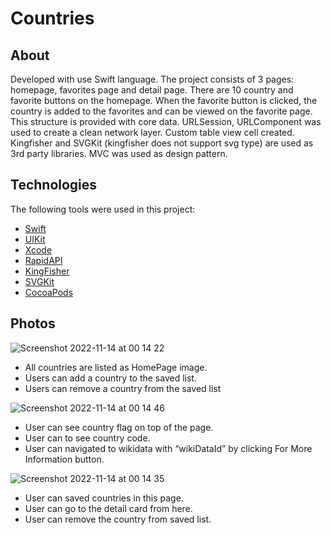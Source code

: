 # Countries

## About ##

Developed with use Swift language. The project consists of 3 pages: homepage, favorites page and detail page. There are 10 country and favorite buttons on the homepage. When the favorite button is clicked, the country is added to the favorites and can be viewed on the favorite page. This structure is provided with core data. URLSession, URLComponent was used to create a clean network layer. Custom table view cell created. Kingfisher and SVGKit (kingfisher does not support svg type) are used as 3rd party libraries. MVC was used as design pattern.

## Technologies ##

The following tools were used in this project:

- [Swift](https://www.swift.com/)
- [UIKit](https://developer.apple.com/documentation/uikit/)
- [Xcode](https://developer.apple.com/xcode/)
- [RapidAPI](https://rapidapi.com/hub)
- [KingFisher](https://github.com/onevcat/Kingfisher)
- [SVGKit](https://github.com/SVGKit/SVGKit)
- [CocoaPods](https://cocoapods.org/)

## Photos ##

![Screenshot 2022-11-14 at 00 14 22](https://user-images.githubusercontent.com/45732998/201545059-26fdcec2-8b20-45c8-af90-252582b4a22f.png)
- All countries are listed as HomePage image.
- Users can add a country to the saved list.
- Users can remove a country from the saved list


![Screenshot 2022-11-14 at 00 14 46](https://user-images.githubusercontent.com/45732998/201545350-8e33ac4c-f6f5-47b5-a8a5-8bdcfbeb1e1e.png)

- User can see country flag on top of the page.
- User can to see country code.
- User can navigated to wikidata with “wikiDataId” by clicking For More Information
button.

![Screenshot 2022-11-14 at 00 14 35](https://user-images.githubusercontent.com/45732998/201545236-f585c0d3-e77a-4737-bb2f-fee1ed9d1dc6.png)
- User can saved countries in this page.
- User can go to the detail card from here.
- User can remove the country from saved list.
